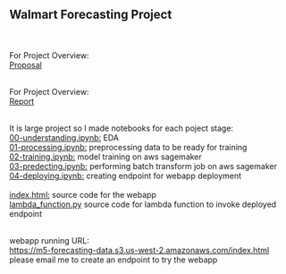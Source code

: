 <h2>Walmart Forecasting Project</h2><br/>
<br/>For Project Overview:<br/>
<a href='https://github.com/engrkassar/5.-MLND_Capstone_Project/blob/main/proposal.pdf'>Proposal</a><br/>

<br/>For Project Overview:<br/>
<a href='https://github.com/engrkassar/5.-MLND_Capstone_Project/blob/main/report.md'>Report</a><br/>

<br/>It is large project so I made notebooks for each poject stage:<br/>
<a href='https://github.com/engrkassar/5.-MLND_Capstone_Project/blob/main/00-understanding.ipynb'>00-understanding.ipynb:</a> EDA<br/>
<a href='https://github.com/engrkassar/5.-MLND_Capstone_Project/blob/main/01-processing.ipynb'>01-processing.ipynb:</a> preprocessing data to be ready for training<br/>
<a href='https://github.com/engrkassar/5.-MLND_Capstone_Project/blob/main/02-training.ipynb'>02-training.ipynb:</a> model training on aws sagemaker<br/>
<a href='https://github.com/engrkassar/5.-MLND_Capstone_Project/blob/main/03-predecting.ipynb'>03-predecting.ipynb:</a> performing batch transform job on aws sagemaker<br/>
<a href='https://github.com/engrkassar/5.-MLND_Capstone_Project/blob/main/04-deploying.ipynb'>04-deploying.ipynb:</a> creating endpoint for webapp deployment<br/>
<br/><a href='https://github.com/engrkassar/5.-MLND_Capstone_Project/blob/main/index.html'>index.html:</a> source code for the webapp<br/>
<a href='https://github.com/engrkassar/5.-MLND_Capstone_Project/blob/main/lambda_function.py'>lambda_function.py</a> source code for lambda function to invoke deployed endpoint<br/>

<br/>webapp running URL:<br/>
https://m5-forecasting-data.s3.us-west-2.amazonaws.com/index.html<br/>
please email me to create an endpoint to try the webapp<br/>
